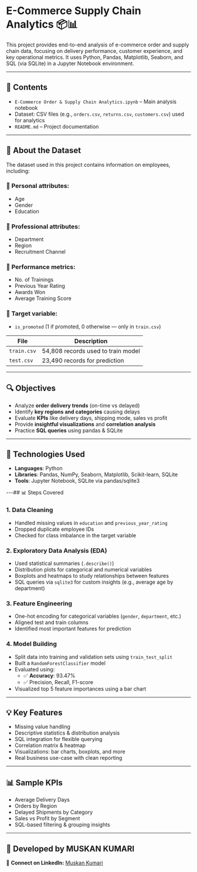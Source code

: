 # E-Commerce Supply Chain Analytics 📦📊

This project provides end-to-end analysis of e-commerce order and supply chain data, focusing on delivery performance, customer experience, and key operational metrics. It uses Python, Pandas, Matplotlib, Seaborn, and SQL (via SQLite) in a Jupyter Notebook environment.

---

## 📁 Contents

- `E-Commerce Order & Supply Chain Analytics.ipynb` – Main analysis notebook
- Dataset: CSV files (e.g., `orders.csv`, `returns.csv`, `customers.csv`) used for analytics
- `README.md` – Project documentation

---
## 📄 About the Dataset

The dataset used in this project contains information on employees, including:

### 🔹 Personal attributes:
- Age
- Gender
- Education

### 🔹 Professional attributes:
- Department
- Region
- Recruitment Channel

### 🔹 Performance metrics:
- No. of Trainings
- Previous Year Rating
- Awards Won
- Average Training Score

### 🔹 Target variable:
- `is_promoted` (1 if promoted, 0 otherwise — only in `train.csv`)

| File        | Description                         |
|-------------|-------------------------------------|
| `train.csv` | 54,808 records used to train model  |
| `test.csv`  | 23,490 records for prediction       |

---

## 🔍 Objectives

- Analyze **order delivery trends** (on-time vs delayed)
- Identify **key regions and categories** causing delays
- Evaluate **KPIs** like delivery days, shipping mode, sales vs profit
- Provide **insightful visualizations** and **correlation analysis**
- Practice **SQL queries** using pandas & SQLite

---
## 🧰 Technologies Used

- **Languages**: Python
- **Libraries**: Pandas, NumPy, Seaborn, Matplotlib, Scikit-learn, SQLite
- **Tools**: Jupyter Notebook, SQLite via pandas/sqlite3

---## 📊 Steps Covered

### 1. Data Cleaning
- Handled missing values in `education` and `previous_year_rating`
- Dropped duplicate employee IDs
- Checked for class imbalance in the target variable

### 2. Exploratory Data Analysis (EDA)
- Used statistical summaries (`.describe()`)
- Distribution plots for categorical and numerical variables
- Boxplots and heatmaps to study relationships between features
- SQL queries via `sqlite3` for custom insights (e.g., average age by department)

### 3. Feature Engineering
- One-hot encoding for categorical variables (`gender`, `department`, etc.)
- Aligned test and train columns
- Identified most important features for prediction

### 4. Model Building
- Split data into training and validation sets using `train_test_split`
- Built a `RandomForestClassifier` model
- Evaluated using:
  - ✅ **Accuracy**: 93.47%
  - ✅ Precision, Recall, F1-score
- Visualized top 5 feature importances using a bar chart

---

## 💡 Key Features

- Missing value handling
- Descriptive statistics & distribution analysis
- SQL integration for flexible querying
- Correlation matrix & heatmap
- Visualizations: bar charts, boxplots, and more
- Real business use-case with clean reporting

---

## 📊 Sample KPIs

- Average Delivery Days
- Orders by Region
- Delayed Shipments by Category
- Sales vs Profit by Segment
- SQL-based filtering & grouping insights

---
## 📌 Developed by MUSKAN KUMARI 
🔗 **Connect on LinkedIn:** [Muskan Kumari](www.linkedin.com/in/muskan-kumari-60665a2a6)  

